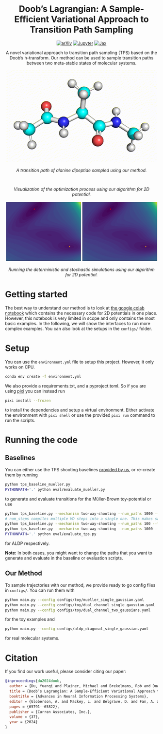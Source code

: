 <h1 align="center">Doob’s Lagrangian: A Sample-Efficient Variational Approach to Transition Path Sampling</h1>
<p align="center">
<a href="https://arxiv.org/abs/2410.07974"><img src="https://img.shields.io/badge/arXiv-b31b1b?style=for-the-badge&logo=arxiv" alt="arXiv"/></a>
<!-- <a href="https://github.com/plainerman/variational-doob"><img src="https://img.shields.io/badge/python-3670A0?style=for-the-badge&logo=python&logoColor=ffdd54" alt="Python"/></a> -->
<a href="https://colab.research.google.com/drive/1FcmEbec06cH4yk0t8vOIt8r1Gm-VjQZ0?usp=sharing"><img src="https://img.shields.io/badge/Colab-e37e3d.svg?style=for-the-badge&logo=googlecolab&logoColor=white" alt="Jupyter"/></a>
<a href="https://github.com/jax-ml/jax"><img src="https://img.shields.io/badge/library-JAX-5f0964?style=for-the-badge" alt="Jax"/></a>
</p>
<p align="center">
A novel variational approach to transition path sampling (TPS) based on the Doob’s h-transform. Our method can be used to sample transition paths between two meta-stable states of molecular systems.
</p>
<p align="center">
<img src="visualizations/aldp.gif" alt="Visualization of alanine dipeptide transitioning between two meta-stable states"/>
</p>
<p align="center">
<i>A transition path of alanine dipeptide sampled using our method.</i>
</p>

<p align="center">
<img src="visualizations/training-optimized.gif" alt=""/>
</p>
<p align="center">
<i>Visualization of the optimization process using our algorithm for 2D potential.</i>
</p>

<p align="center">
<img src="visualizations/simulation-optimized.gif" alt=""/>
</p>
<p align="center">
<i>Running the deterministic and stochastic simulations using our algorithm for 2D potential.</i>
</p>

# Getting started

The best way to understand our method is to look at [the google colab notebook](https://colab.research.google.com/drive/1FcmEbec06cH4yk0t8vOIt8r1Gm-VjQZ0?usp=sharing) which contains the necessary code for 2D potentials in one place. 
However, this notebook is very limited in scope and only contains the most basic examples. In the following, we will show the interfaces to run more complex examples. You can also look at the setups in the `configs/` folder.


# Setup

You can use the `environment.yml` file to setup this project. However, it only works on CPU.
```bash
conda env create -f environment.yml
```

We also provide a requirements.txt, and a pyproject.toml. So if you are using [pixi](https://github.com/prefix-dev/pixi) you can instead run

```bash
pixi install --frozen
```

to install the dependencies and setup a virtual environment. Either activate the environment with `pixi shell` or use the provided `pixi run` command to run the scripts.

# Running the code

## Baselines
You can either use the TPS shooting baselines [provided by us](https://github.com/plainerman/variational-doob/releases/tag/camera-ready), or re-create them by running

```bash
python tps_baseline_mueller.py
PYTHONPATH='.' python eval/evaluate_mueller.py
```

to generate and evaluate transitions for the Müller-Brown toy-potential or use

```bash
python tps_baseline.py --mechanism two-way-shooting --num_paths 1000 --states phi-psi
# num_steps compiles multiple MD steps into a single one. This makes sampling faster but increases startup time. Only really worth it for long running simulations
python tps_baseline.py --mechanism two-way-shooting --num_paths 100 --fixed_length 1000 --states phi-psi --num_steps 50
python tps_baseline.py --mechanism two-way-shooting --num_paths 1000 --states rmsd
PYTHONPATH='.' python eval/evaluate_tps.py
```

for ALDP respectively. 

**Note:** In both cases, you might want to change the paths that you want to generate and evaluate in the baseline or evaluation scripts.

## Our Method
To sample trajectories with our method, we provide ready to go config files in `configs/`. You can run them with

```bash
python main.py --config configs/toy/mueller_single_gaussian.yaml
python main.py --config configs/toy/dual_channel_single_gaussian.yaml
python main.py --config configs/toy/dual_channel_two_gaussians.yaml
```

for the toy examples and

```bash
python main.py --config configs/aldp_diagonal_single_gaussian.yaml
```

for real molecular systems.

# Citation
If you find our work useful, please consider citing our paper:

```bibtex
@inproceedings{du2024doob,
  author = {Du, Yuanqi and Plainer, Michael and Brekelmans, Rob and Duan, Chenru and No{\'e}, Frank and Gomes, Carla P. and Aspuru-Guzik, Al{\'a}n and Neklyudov, Kirill},
  title = {Doob’s Lagrangian: A Sample-Efficient Variational Approach to Transition Path Sampling},
  booktitle = {Advances in Neural Information Processing Systems},
  editor = {Globerson, A. and Mackey, L. and Belgrave, D. and Fan, A. and Paquet, U. and Tomczak, J. and Zhang, C.},
  pages = {65791--65822},
  publisher = {Curran Associates, Inc.},
  volume = {37},
  year = {2024}
}
```
